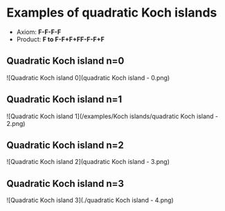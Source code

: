 # Examples of quadratic Koch islands

* Axiom: __F-F-F-F__
* Product: __F to F-F+F+FF-F-F+F__

## Quadratic Koch island n=0
![Quadratic Koch island 0](quadratic Koch island - 0.png)

## Quadratic Koch island n=1
![Quadratic Koch island 1](/examples/Koch islands/quadratic Koch island - 2.png)

## Quadratic Koch island n=2
![Quadratic Koch island 2](quadratic Koch island - 3.png)

## Quadratic Koch island n=3
![Quadratic Koch island 3](./quadratic Koch island - 4.png)